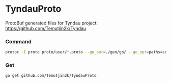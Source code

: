 # TyndauProto
ProtoBuf generated files for Tyndau project: https://github.com/Temutjin2k/Tyndau

### Command 
```bash
protoc -I proto proto/user/*.proto --go_out=./gen/go/ --go_opt=paths=source_relative --go-grpc_out=./gen/go/ --go-grpc_opt=paths=source_relative
```

### Get
```bash
go get github.com/Temutjin2k/TyndauProto
```
